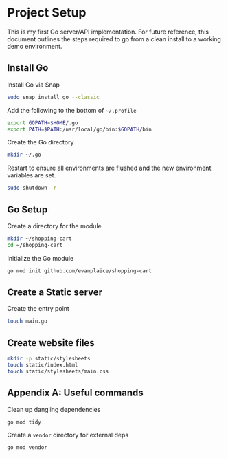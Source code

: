 # Project Setup

This is my first Go server/API implementation. For future reference, this document outlines the steps required to go from a clean install to a working demo environment.

## Install Go

Install Go via Snap

```sh
sudo snap install go --classic
```

Add the following to the bottom of `~/.profile`

```sh
export GOPATH=$HOME/.go
export PATH=$PATH:/usr/local/go/bin:$GOPATH/bin
```

Create the Go directory

```sh
mkdir ~/.go
```

Restart to ensure all environments are flushed and the new environment variables are set.

```sh
sudo shutdown -r
```

## Go Setup

Create a directory for the module

```sh
mkdir ~/shopping-cart
cd ~/shopping-cart
```

Initialize the Go module

```sh
go mod init github.com/evanplaice/shopping-cart
```

## Create a Static server

Create the entry point

```sh
touch main.go
```

## Create website files

```sh
mkdir -p static/stylesheets
touch static/index.html
touch static/stylesheets/main.css
```

## Appendix A: Useful commands

Clean up dangling dependencies

```sh
go mod tidy
```

Create a `vendor` directory for external deps

```sh
go mod vendor
```
